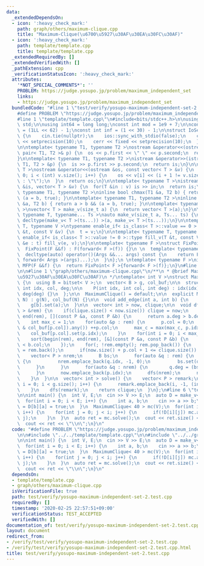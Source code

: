 ```yaml
---
data:
  _extendedDependsOn:
  - icon: ':heavy_check_mark:'
    path: graph/others/maximum-clique.cpp
    title: "Maximum-Clique(\u6700\u5927\u30AF\u30EA\u30FC\u30AF)"
  - icon: ':heavy_check_mark:'
    path: template/template.cpp
    title: template/template.cpp
  _extendedRequiredBy: []
  _extendedVerifiedWith: []
  _pathExtension: cpp
  _verificationStatusIcon: ':heavy_check_mark:'
  attributes:
    '*NOT_SPECIAL_COMMENTS*': ''
    PROBLEM: https://judge.yosupo.jp/problem/maximum_independent_set
    links:
    - https://judge.yosupo.jp/problem/maximum_independent_set
  bundledCode: "#line 1 \"test/verify/yosupo-maximum-independent-set-2.test.cpp\"\n\
    #define PROBLEM \"https://judge.yosupo.jp/problem/maximum_independent_set\"\n\n\
    #line 1 \"template/template.cpp\"\n#include<bits/stdc++.h>\n\nusing namespace\
    \ std;\n\nusing int64 = long long;\nconst int mod = 1e9 + 7;\n\nconst int64 infll\
    \ = (1LL << 62) - 1;\nconst int inf = (1 << 30) - 1;\n\nstruct IoSetup {\n  IoSetup()\
    \ {\n    cin.tie(nullptr);\n    ios::sync_with_stdio(false);\n    cout << fixed\
    \ << setprecision(10);\n    cerr << fixed << setprecision(10);\n  }\n} iosetup;\n\
    \n\ntemplate< typename T1, typename T2 >\nostream &operator<<(ostream &os, const\
    \ pair< T1, T2 >& p) {\n  os << p.first << \" \" << p.second;\n  return os;\n\
    }\n\ntemplate< typename T1, typename T2 >\nistream &operator>>(istream &is, pair<\
    \ T1, T2 > &p) {\n  is >> p.first >> p.second;\n  return is;\n}\n\ntemplate< typename\
    \ T >\nostream &operator<<(ostream &os, const vector< T > &v) {\n  for(int i =\
    \ 0; i < (int) v.size(); i++) {\n    os << v[i] << (i + 1 != v.size() ? \" \"\
    \ : \"\");\n  }\n  return os;\n}\n\ntemplate< typename T >\nistream &operator>>(istream\
    \ &is, vector< T > &v) {\n  for(T &in : v) is >> in;\n  return is;\n}\n\ntemplate<\
    \ typename T1, typename T2 >\ninline bool chmax(T1 &a, T2 b) { return a < b &&\
    \ (a = b, true); }\n\ntemplate< typename T1, typename T2 >\ninline bool chmin(T1\
    \ &a, T2 b) { return a > b && (a = b, true); }\n\ntemplate< typename T = int64\
    \ >\nvector< T > make_v(size_t a) {\n  return vector< T >(a);\n}\n\ntemplate<\
    \ typename T, typename... Ts >\nauto make_v(size_t a, Ts... ts) {\n  return vector<\
    \ decltype(make_v< T >(ts...)) >(a, make_v< T >(ts...));\n}\n\ntemplate< typename\
    \ T, typename V >\ntypename enable_if< is_class< T >::value == 0 >::type fill_v(T\
    \ &t, const V &v) {\n  t = v;\n}\n\ntemplate< typename T, typename V >\ntypename\
    \ enable_if< is_class< T >::value != 0 >::type fill_v(T &t, const V &v) {\n  for(auto\
    \ &e : t) fill_v(e, v);\n}\n\ntemplate< typename F >\nstruct FixPoint : F {\n\
    \  FixPoint(F &&f) : F(forward< F >(f)) {}\n \n  template< typename... Args >\n\
    \  decltype(auto) operator()(Args &&... args) const {\n    return F::operator()(*this,\
    \ forward< Args >(args)...);\n  }\n};\n \ntemplate< typename F >\ninline decltype(auto)\
    \ MFP(F &&f) {\n  return FixPoint< F >{forward< F >(f)};\n}\n#line 4 \"test/verify/yosupo-maximum-independent-set-2.test.cpp\"\
    \n\n#line 1 \"graph/others/maximum-clique.cpp\"\n/**\n * @brief Maximum-Clique(\u6700\
    \u5927\u30AF\u30EA\u30FC\u30AF)\n */\ntemplate< int V >\nstruct MaximumClique\
    \ {\n  using B = bitset< V >;\n  vector< B > g, col_buf;\n\n  struct P {\n   \
    \ int idx, col, deg;\n\n    P(int idx, int col, int deg) : idx(idx), col(col),\
    \ deg(deg) {}\n  };\n\n  MaximumClique() = default;\n\n  explicit MaximumClique(int\
    \ N) : g(N), col_buf(N) {}\n\n  void add_edge(int a, int b) {\n    g[a].set(b);\n\
    \    g[b].set(a);\n  }\n\n  vector< int > now, clique;\n\n  void dfs(vector< P\
    \ > &rem) {\n    if(clique.size() < now.size()) clique = now;\n    sort(begin(rem),\
    \ end(rem), [](const P &a, const P &b) {\n      return a.deg > b.deg;\n    });\n\
    \    int max_c = 1;\n    for(auto &p : rem) {\n      p.col = 0;\n      while((g[p.idx]\
    \ & col_buf[p.col]).any()) ++p.col;\n      max_c = max(max_c, p.idx + 1);\n  \
    \    col_buf[p.col].set(p.idx);\n    }\n    for(int i = 0; i < max_c; i++) col_buf[i].reset();\n\
    \    sort(begin(rem), end(rem), [&](const P &a, const P &b) {\n      return a.col\
    \ < b.col;\n    });\n    for(; !rem.empty(); rem.pop_back()) {\n      auto &p\
    \ = rem.back();\n      if(now.size() + p.col + 1 <= clique.size()) break;\n  \
    \    vector< P > nrem;\n      B bs;\n      for(auto &q : rem) {\n        if(g[p.idx][q.idx])\
    \ {\n          nrem.emplace_back(q.idx, -1, 0);\n          bs.set(q.idx);\n  \
    \      }\n      }\n      for(auto &q : nrem) {\n        q.deg = (bs & g[q.idx]).count();\n\
    \      }\n      now.emplace_back(p.idx);\n      dfs(nrem);\n      now.pop_back();\n\
    \    }\n  }\n\n  vector< int > solve() {\n    vector< P > remark;\n    for(int\
    \ i = 0; i < g.size(); i++) {\n      remark.emplace_back(i, -1, (int) g[i].size());\n\
    \    }\n    dfs(remark);\n    return clique;\n  }\n};\n#line 6 \"test/verify/yosupo-maximum-independent-set-2.test.cpp\"\
    \n\nint main() {\n  int V, E;\n  cin >> V >> E;\n  auto D = make_v< int >(V, V);\n\
    \  for(int i = 0; i < E; i++) {\n    int a, b;\n    cin >> a >> b;\n    D[a][b]\
    \ = D[b][a] = true;\n  }\n  MaximumClique< 40 > mc(V);\n  for(int i = 0; i < V;\
    \ i++) {\n    for(int j = 0; j < i; j++) {\n      if(!D[i][j]) mc.add_edge(i,\
    \ j);\n    }\n  }\n  auto ret = mc.solve();\n  cout << ret.size() << \"\\n\";\n\
    \  cout << ret << \"\\n\";\n}\n"
  code: "#define PROBLEM \"https://judge.yosupo.jp/problem/maximum_independent_set\"\
    \n\n#include \"../../template/template.cpp\"\n\n#include \"../../graph/others/maximum-clique.cpp\"\
    \n\nint main() {\n  int V, E;\n  cin >> V >> E;\n  auto D = make_v< int >(V, V);\n\
    \  for(int i = 0; i < E; i++) {\n    int a, b;\n    cin >> a >> b;\n    D[a][b]\
    \ = D[b][a] = true;\n  }\n  MaximumClique< 40 > mc(V);\n  for(int i = 0; i < V;\
    \ i++) {\n    for(int j = 0; j < i; j++) {\n      if(!D[i][j]) mc.add_edge(i,\
    \ j);\n    }\n  }\n  auto ret = mc.solve();\n  cout << ret.size() << \"\\n\";\n\
    \  cout << ret << \"\\n\";\n}\n"
  dependsOn:
  - template/template.cpp
  - graph/others/maximum-clique.cpp
  isVerificationFile: true
  path: test/verify/yosupo-maximum-independent-set-2.test.cpp
  requiredBy: []
  timestamp: '2020-02-25 22:57:51+09:00'
  verificationStatus: TEST_ACCEPTED
  verifiedWith: []
documentation_of: test/verify/yosupo-maximum-independent-set-2.test.cpp
layout: document
redirect_from:
- /verify/test/verify/yosupo-maximum-independent-set-2.test.cpp
- /verify/test/verify/yosupo-maximum-independent-set-2.test.cpp.html
title: test/verify/yosupo-maximum-independent-set-2.test.cpp
---
```

